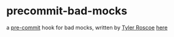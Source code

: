 # precommit-bad-mocks

a [pre-commit](http://pre-commit.com/) hook for bad mocks, written by [Tyler Roscoe](https://github.com/mrtyler) [here](https://gist.github.com/mrtyler/995fcb4282a9d15de625)


